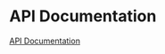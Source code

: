 # API Documentation

<a href="https://documenter.getpostman.com/view/19708200/UVkqqZSf" title="API Documentation">API Documentation</a>
